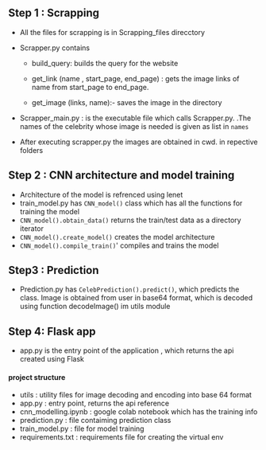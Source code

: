 ## Step 1 : Scrapping
- All the files for scrapping is in Scrapping_files direcctory
- Scrapper.py contains
    * build_query: builds the query for the website
    
    * get_link (name , start_page, end_page) : gets the image 
      links of name from start_page to end_page.<br>
     
    * get_image (links, name):- saves the image in the directory

- Scrapper_main.py : is the executable file which calls Scrapper.py.
.The names of the celebrity whose image is needed is given as list in `names`

- After executing scrapper.py the images are obtained in cwd.
in repective folders

## Step 2 : CNN architecture and model training
- Architecture of the model is refrenced using lenet
- train_model.py has `CNN_model()` class which has all the functions
for training the model
- `CNN_model().obtain_data()` returns the train/test data as a 
directory iterator
- `CNN_model().create_model()` creates the model architecture
- `CNN_model().compile_train()`' compiles and trains the model

## Step3 : Prediction
- Prediction.py has `CelebPrediction().predict()`, which predicts
the class. Image is obtained from user in base64 format, which is 
decoded using function decodeImage() im utils module

## Step 4: Flask app
- app.py is the entry point of the application , which returns the 
api created using Flask

#### project structure

- utils : utility files for image decoding and encoding into 
base 64 format
- app.py : entry point, returns the api reference
- cnn_modelling.ipynb : google colab notebook which has the
training info
- prediction.py : file contaiming prediction class
- train_model.py : file for model training
- requirements.txt : requirements file for creating the virtual env
 
 
